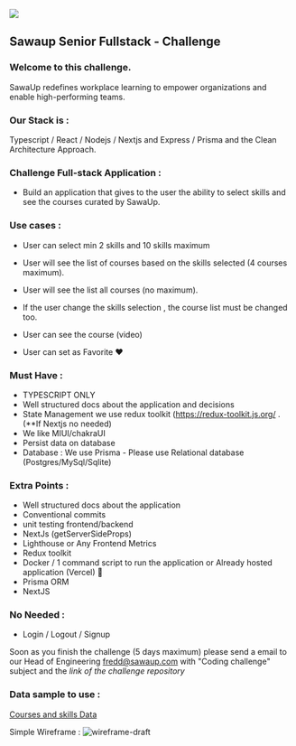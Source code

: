 ![](https://sawaup.com/assets/icons/sawaup-logo.svg)
## Sawaup Senior Fullstack - Challenge

### Welcome to this challenge.
SawaUp redefines workplace learning to empower organizations and enable high-performing teams.

### Our Stack is : 

Typescript / React / Nodejs / Nextjs and Express / Prisma and the Clean Architecture Approach.


### Challenge Full-stack Application : 

- Build an application that gives to the user the ability to select skills and see the courses curated by SawaUp.

### Use cases : 

- User can select min 2 skills and 10 skills maximum

- User will see the list of courses based on the skills selected (4 courses maximum).

- User will see the list all courses (no maximum).

- If the user change the skills selection , the course list must be changed too.

- User can see the course (video)

- User can set as Favorite :heart: 


### Must Have : 
- TYPESCRIPT ONLY
- Well structured docs about the application and decisions
- State Management  we use redux toolkit (https://redux-toolkit.js.org/  . (**If Nextjs no needed)
- We like MIUI/chakraUI
- Persist data on database
- Database : We use Prisma - Please use Relational database (Postgres/MySql/Sqlite)

### Extra Points :
- Well structured docs about the application
- Conventional commits
- unit testing frontend/backend
- NextJs (getServerSideProps)
- Lighthouse or Any Frontend Metrics
- Redux toolkit
- Docker / 1 command script to run the application or Already hosted application (Vercel) :eyes: 
- Prisma ORM
- NextJS

### No Needed : 
- Login / Logout / Signup


Soon as you finish the challenge (5 days maximum) please send a email to our Head of Engineering [fredd@sawaup.com](mailto:fredd@sawaup.com)
with "Coding challenge" subject and the _link of the challenge repository_

### Data sample to use : 
[Courses and skills Data](https://docs.google.com/spreadsheets/d/1YE9h20uNXk9lwV9lFcLIMAKyh9r1X0KPnBkHB-vRk4o/edit?usp=sharing)

Simple Wireframe : 
![wireframe-draft](https://user-images.githubusercontent.com/36821426/192812920-adcd4dd2-015d-4248-8571-9f6cb0e3f174.jpeg)






